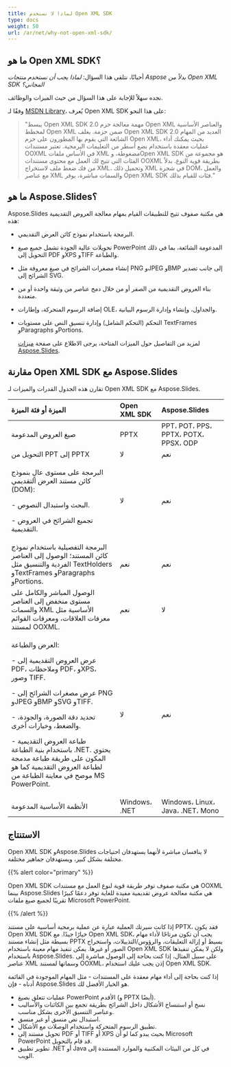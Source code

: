 ```yaml
---
title: لماذا لا نستخدم Open XML SDK
type: docs
weight: 50
url: /ar/net/why-not-open-xml-sdk/
---
```


## **ما هو Open XML SDK؟**
أحيانًا، نتلقى هذا السؤال: *لماذا يجب أن نستخدم منتجات Aspose بدلاً من Open XML SDK المجاني؟*

نجده سهلاً للإجابة على هذا السؤال من حيث الميزات والوظائف.

وفقًا لـ [MSDN Library](https://docs.microsoft.com/en-us/office/open-xml/open-xml-sdk)، يُعرف Open XML SDK على هذا النحو:

> "يبسط Open XML SDK 2.0 مهمة معالجة حزم Open XML والعناصر الأساسية لمخطط Open XML ضمن حزمة. يغلف Open XML SDK 2.0 العديد من المهام الشائعة التي يقوم بها المطورون على حزم Open XML، بحيث يمكنك أداء عمليات معقدة باستخدام بضع أسطر من التعليمات البرمجية. تعتبر مستندات OOXML في الأساس ملفات XML مضغوطة، وOpen XML SDK هو مجموعة من الفئات التي تتيح لك العمل مع محتوى مستندات OOXML بطريقة قوية النوع. بدلاً من فك ضغط ملف لاستخراج XML، وتحميل ذلك XML في شجرة DOM، والعمل مع عناصر XML والسمات مباشرة، يوفر Open XML SDK فئات للقيام بذلك."

## **ما هو Aspose.Slides؟**
Aspose.Slides هي مكتبة صفوف تتيح للتطبيقات القيام بمهام معالجة العروض التقديمية هذه:

- البرمجة باستخدام نموذج كائن العرض التقديمي.

- تحويلات عالية الجودة تشمل جميع صيغ PowerPoint المدعومة الشائعة، بما في ذلك التحويل إلى PDF وXPS وTIFF والطباعة.

- إنشاء مصغرات الشرائح في صيغ معروفة مثل PNG وJPEG وBMP إلى جانب تصدير الشرائح إلى SVG.

- بناء العروض التقديمية من الصفر أو من خلال دمج عناصر من وثيقة واحدة أو من متعددة.

- إضافة الرسوم المتحركة، وإطارات OLE، والجداول، وإنشاء وإدارة الرسوم البيانية.

- التحكم (التحكم الشامل) وإدارة تنسيق النص على مستويات TextFrames وParagraphs وPortions.

  لمزيد من التفاصيل حول الميزات المتاحة، يرجى الاطلاع على صفحة [ميزات Aspose.Slides](/slides/ar/net/product-overview/).
## **مقارنة Open XML SDK مع Aspose.Slides**
تقارن هذه الجدول القدرات والميزات لـ Open XML SDK مع Aspose.Slides.

|**الميزة أو فئة الميزة**|**Open XML SDK**|**Aspose.Slides**|
| :- | :- | :- |
|صيغ العروض المدعومة|PPTX|PPT، POT، PPS، PPTX، POTX، PPSX، ODP|
|التحويل من PPT إلى PPTX|لا|نعم|
|<p>البرمجة على مستوى عالٍ بنموذج كائن مستند العرض التقديمي (DOM): </p><p>- البحث واستبدال النصوص.</p><p>- تجميع الشرائح في العروض التقديمية.</p>|لا|نعم|
|البرمجة التفصيلية باستخدام نموذج كائن المستند؛ الوصول إلى العناصر الفردية والتنسيق مثل TextHolders وTextFrames وParagraphs وPortions.|نعم|نعم|
|الوصول المباشر والكامل على مستوى منخفض إلى العناصر والسمات XML الأساسية مثل معرفات العلاقات، ومعرفات القوائم لمستند OOXML.|نعم|لا|
|<p>العرض والطباعة:</p><p>- عرض العروض التقديمية إلى PDF، وملاحظات PDF، وXPS، وصور TIFF.</p><p>- عرض مصغرات الشرائح إلى PNG وJPEG وBMP وSVG وTIFF.</p><p>- تحديد دقة الصورة، والجودة، والضغط، وخيارات أخرى.</p><p>- طباعة العروض التقديمية باستخدام بنية الطباعة .NET. يحتوي المكون على طريقة طباعة مدمجة لطباعة العروض التقديمية كما هو موضح في معاينة الطباعة من MS PowerPoint.</p>|لا|نعم|
|الأنظمة الأساسية المدعومة|Windows، .NET|Windows، Linux، Java، .NET، Mono|

## **الاستنتاج**
Open XML SDK وAspose.Slides لا ينافسان مباشرة لأنهما يستهدفان احتياجات مختلفة بشكل كبير، ويستهدفان جماهير مختلفة.

{{% alert color="primary" %}}

Open XML SDK هي مكتبة صفوف توفر طريقة قوية لنوع العمل مع مستندات OOXML بينما Aspose.Slides هي مكتبة معالجة عروض تقديمية مفيدة للغاية توفر دعمًا كبيرًا تقريبًا لجميع صيغ ملفات Microsoft PowerPoint.

{{% /alert %}}

إذا كانت سيرتك العملية عبارة عن عملية برمجية أساسية على مستند PPTX، فقد يكون Open XML SDK خيارًا جيدًا. مع Open XML SDK، يجب أن تكون مرتاحًا لأداء مهام بسيطة مثل إنشاء مستند PPTX بسيط أو إزالة التعليقات، والرؤوس/التذييلات، واستخراج الصور أو غيرها. يمكن تنفيذ مهام معينة باستخدام Open XML SDK ولكن لا يمكن تنفيذها باستخدام Aspose.Slides. على سبيل المثال، إذا كنت بحاجة إلى الوصول مباشرة إلى عناصر XML وسماتها لمستند OOXML، إذن يجب عليك استخدام Open XML SDK.

إذا كنت بحاجة إلى أداء مهام معقدة على المستندات - مثل المهام الموجودة في القائمة أدناه - فإن Aspose.Slides هو الخيار الأفضل لك.

- عمليات تتعلق بصيغ PowerPoint الأقدم (و PPTX أيضًا).
- نسخ أو استنساخ الأشكال داخل الشرائح بطريقة تجمع بين الكائنات والأساليب وعناصر التنسيق الأخرى بشكل مناسب.
- استبدال نص منسق أو غير منسق.
- تطبيق الرسوم المتحركة واستخدام الوصلات مع الأشكال.
- تحويل مستند إلى PDF أو TIFF أو XPS بحيث يبدو كما لو أن Microsoft PowerPoint قد قام بالتحويل.
- تطوير تطبيق .NET أو Java في كل من البيئات المكتبية والموارد المستندة إلى الويب.